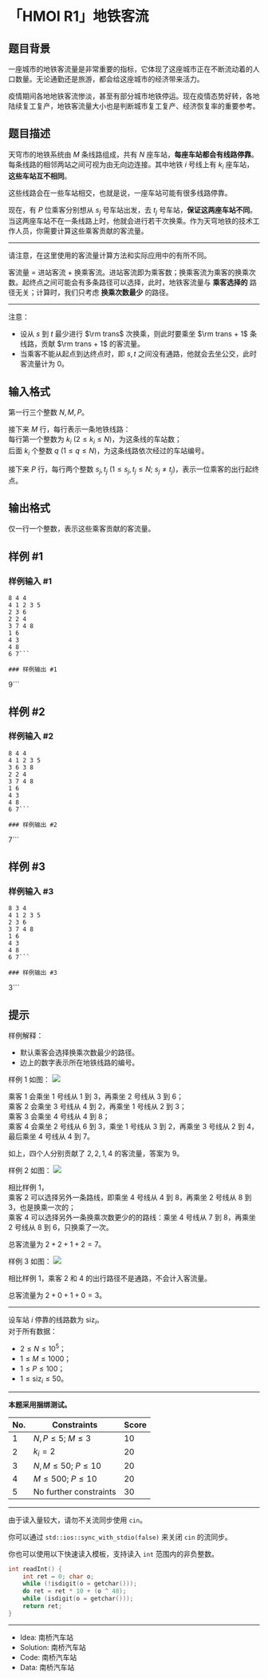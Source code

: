 # 「HMOI R1」地铁客流

## 题目背景

一座城市的地铁客流量是非常重要的指标，它体现了这座城市正在不断流动着的人口数量。无论通勤还是旅游，都会给这座城市的经济带来活力。

疫情期间各地地铁客流惨淡，甚至有部分城市地铁停运。现在疫情态势好转，各地陆续复工复产，地铁客流量大小也是判断城市复工复产、经济恢复率的重要参考。

## 题目描述

天穹市的地铁系统由 $M$ 条线路组成，共有 $N$ 座车站，**每座车站都会有线路停靠**。每条线路的相邻两站之间可视为由无向边连接。其中地铁 $i$ 号线上有 $k_i$ 座车站，**这些车站互不相同**。

这些线路会在一些车站相交，也就是说，一座车站可能有很多线路停靠。

现在，有 $P$ 位乘客分别想从 $s_j$ 号车站出发，去 $t_j$ 号车站，**保证这两座车站不同**。当这两座车站不在一条线路上时，他就会进行若干次换乘。作为天穹地铁的技术工作人员，你需要计算这些乘客贡献的客流量。

-------------

请注意，在这里使用的客流量计算方法和实际应用中的有所不同。

客流量 $=$ 进站客流 $+$ 换乘客流。进站客流即为乘客数；换乘客流为乘客的换乘次数。起终点之间可能会有多条路径可以选择，此时，地铁客流量与 **乘客选择的** 路径无关；计算时，我们只考虑 **换乘次数最少** 的路径。

---------

注意：

- 设从 $s$ 到 $t$ 最少进行 $\rm trans$ 次换乘，则此时要乘坐 $\rm trans + 1$ 条线路，贡献 $\rm trans + 1$ 的客流量。  
- 当乘客不能从起点到达终点时，即 $s, t$ 之间没有通路，他就会去坐公交，此时客流量计为 $0$。

## 输入格式

第一行三个整数 $N, M, P$。

接下来 $M$ 行，每行表示一条地铁线路：  
每行第一个整数为 $k_i\ (2 \le k_i \le N)$，为这条线的车站数；  
后面 $k_i$ 个整数 $q\ (1 \le q \le N)$，为这条线路依次经过的车站编号。

接下来 $P$ 行，每行两个整数 $s_j, t_j\ (1 \le s_j, t_j \le N;\ s_j \neq t_j)$，表示一位乘客的出行起终点。

## 输出格式

仅一行一个整数，表示这些乘客贡献的客流量。

## 样例 #1

### 样例输入 #1
```
8 4 4
4 1 2 3 5
2 3 6
2 2 4
3 7 4 8
1 6
4 3
4 8
6 7```

### 样例输出 #1

```
9```

## 样例 #2

### 样例输入 #2
```
8 4 4
4 1 2 3 5
3 6 3 8
2 2 4
3 7 4 8
1 6
4 3
4 8
6 7```

### 样例输出 #2

```
7```

## 样例 #3

### 样例输入 #3
```
8 3 4
4 1 2 3 5
2 3 6
3 7 4 8
1 6
4 3
4 8
6 7```

### 样例输出 #3

```
3```

## 提示

样例解释：

- 默认乘客会选择换乘次数最少的路径。
- 边上的数字表示所在地铁线路的编号。

样例 1 如图：
![](https://cdn.luogu.com.cn/upload/image_hosting/t97d5qmr.png)

乘客 $1$ 会乘坐 $1$ 号线从 $1$ 到 $3$，再乘坐 $2$ 号线从 $3$ 到 $6$；  
乘客 $2$ 会乘坐 $3$ 号线从 $4$ 到 $2$，再乘坐 $1$ 号线从 $2$ 到 $3$；  
乘客 $3$ 会乘坐 $4$ 号线从 $4$ 到 $8$；  
乘客 $4$ 会乘坐 $2$ 号线从 $6$ 到 $3$，乘坐 $1$ 号线从 $3$ 到 $2$，再乘坐 $3$ 号线从 $2$ 到 $4$，最后乘坐 $4$ 号线从 $4$ 到 $7$。

如上，四个人分别贡献了 $2, 2, 1, 4$ 的客流量，答案为 $9$。

样例 2 如图：
![](https://cdn.luogu.com.cn/upload/image_hosting/i0lm9un9.png)

相比样例 1，  
乘客 $2$ 可以选择另外一条路线，即乘坐 $4$ 号线从 $4$ 到 $8$，再乘坐 $2$ 号线从 $8$ 到 $3$，也是换乘一次的；  
乘客 $4$ 可以选择另外一条换乘次数更少的的路线：乘坐 $4$ 号线从 $7$ 到 $8$，再乘坐 $2$ 号线从 $8$ 到 $6$，只换乘了一次。

总客流量为 $2 + 2 + 1 + 2 = 7$。

样例 3 如图：
![](https://cdn.luogu.com.cn/upload/image_hosting/a2afk5k5.png)

相比样例 1，乘客 $2$ 和 $4$ 的出行路径不是通路，不会计入客流量。

总客流量为 $2 + 0 + 1 + 0 = 3$。

------------

设车站 $i$ 停靠的线路数为 $\mathrm{siz}_i$。  
对于所有数据：

- $2 \le N \le 10^5$；
- $1 \le M \le 1000$；
- $1 \le P \le 100$；
- $1 \le \mathrm{siz}_i \le 50$。

--------

**本题采用捆绑测试。**

| No.  | Constraints              | Score |
| ---- | ------------------------ | ----- |
| $1$  | $N, P \le 5;\ M \le 3$   | $10$  |
| $2$  | $k_i = 2$                | $20$  |
| $3$  | $N, M \le 50;\ P \le 10$ | $20$  |
| $4$  | $M \le 500;\ P \le 10$   | $20$  |
| $5$  | No further constraints   | $30$  |

------------

由于读入量较大，请勿不关流同步使用 `cin`。

你可以通过 `std::ios::sync_with_stdio(false)` 来关闭 `cin` 的流同步。

你也可以使用以下快速读入模板，支持读入 `int` 范围内的非负整数。

```cpp
int readInt() {
	int ret = 0; char o;
	while (!isdigit(o = getchar()));
	do ret = ret * 10 + (o ^ 48);
	while (isdigit(o = getchar()));
	return ret;
}
```
----------

- Idea: 南桥汽车站
- Solution: 南桥汽车站
- Code: 南桥汽车站
- Data: 南桥汽车站
